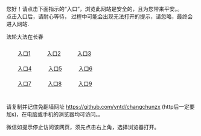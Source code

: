 您好！请点击下面指示的“入口”，浏览此网站是安全的，且为您带来平安。。 <br/>
点击入口后，请耐心等待， 过程中可能会出现无法打开的提示，请忽略，最终会进入网站. </br>

法轮大法在长春<br/>
<div style="padding:10px"><a style="margin:20px" target="_blank" href="https://d39p2qb3juwht1.cloudfront.net/2Qpsp?hqjnxar" id="ccLink1" rel="nofollow">入口1</a> <a target="_blank" style="margin:20px" href="https://dzj652q7ls30q.cloudfront.net/2Qpsp?kxpjia" id="ccLink2" rel="nofollow">入口2</a> <a style="margin:20px" target="_blank" href="https://d3nuhrxwkio815.cloudfront.net/2Qpsp?zzwugsse" id="ccLink3" rel="nofollow">入口3</a></div>

<div style="padding:10px" ><a style="margin:20px" target="_blank" href="https://d39p2qb3juwht1.cloudfront.net/2Qpsp?hqjnxar" id="ccLink4" rel="nofollow">入口4</a> <a style="margin:20px" href="https://dzj652q7ls30q.cloudfront.net/2Qpsp?kxpjia" target="_blank" id="ccLink5" rel="nofollow">入口5</a> <a style="margin:20px" href="https://d3nuhrxwkio815.cloudfront.net/2Qpsp?zzwugsse" target="_blank" id="ccLink6" rel="nofollow">入口6</a></div>

<div style="padding:10px"><a style="margin:20px" target="_blank" href="https://d39p2qb3juwht1.cloudfront.net/2Qpsp?hqjnxar" id="ccLink7" rel="nofollow">入口7</a> <a style="margin:20px" href="https://dzj652q7ls30q.cloudfront.net/2Qpsp?kxpjia" target="_blank" id="ccLink8" rel="nofollow">入口8</a> <a style="margin:20px" target="_blank" href="https://d3nuhrxwkio815.cloudfront.net/2Qpsp?zzwugsse" id="ccLink9" rel="nofollow">入口9</a></div>

<br/>



请复制并记住免翻墙网址 https://github.com/yntd/changchunzx (http后一定要加s)，在电脑或手机的浏览器均可访问。。<br/>

微信如提示停止访问该网页，须先点击右上角，选择浏览器打开。
